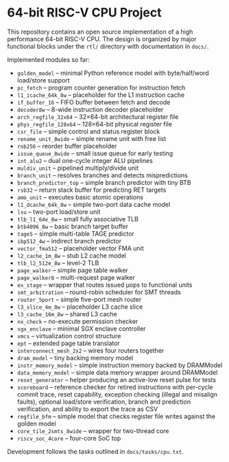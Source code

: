# 64-bit RISC-V CPU Project

This repository contains an open source implementation of a high performance
64-bit RISC-V CPU. The design is organized by major functional blocks under the
`rtl/` directory with documentation in `docs/`.

Implemented modules so far:
 - `golden_model` – minimal Python reference model with byte/half/word
   load/store support
- `pc_fetch` – program counter generation for instruction fetch
- `l1_icache_64k_8w` – placeholder for the L1 instruction cache
- `if_buffer_16` – FIFO buffer between fetch and decode
- `decoder8w` – 8-wide instruction decoder placeholder
- `arch_regfile_32x64` – 32×64-bit architectural register file
- `phys_regfile_128x64` – 128×64-bit physical register file
- `csr_file` – simple control and status register block
- `rename_unit_8wide` – simple rename unit with free list
- `rob256` – reorder buffer placeholder
- `issue_queue_8wide` – small issue queue for early testing
- `int_alu2` – dual one-cycle integer ALU pipelines
- `muldiv_unit` – pipelined multiply/divide unit
- `branch_unit` – resolves branches and detects mispredictions
- `branch_predictor_top` – simple branch predictor with tiny BTB
- `rsb32` – return stack buffer for predicting RET targets
- `amo_unit` – executes basic atomic operations
- `l1_dcache_64k_8w` – simple two-port data cache model
- `lsu` – two-port load/store unit
- `tlb_l1_64e_8w` – small fully associative TLB
- `btb4096_8w` – basic branch target buffer
- `tage5` – simple multi-table TAGE predictor
- `ibp512_4w` – indirect branch predictor
- `vector_fma512` – placeholder vector FMA unit
- `l2_cache_1m_8w` – stub L2 cache model
- `tlb_l2_512e_8w` – level-2 TLB
- `page_walker` – simple page table walker
- `page_walker8` – multi-request page walker
- `ex_stage` – wrapper that routes issued µops to functional units
- `smt_arbitration` – round-robin scheduler for SMT threads
- `router_5port` – simple five-port mesh router
- `l3_slice_4m_8w` – placeholder L3 cache slice
- `l3_cache_16m_8w` – shared L3 cache
- `nx_check` – no-execute permission checker
- `sgx_enclave` – minimal SGX enclave controller
- `vmcs` – virtualization control structure
- `ept` – extended page table translator
- `interconnect_mesh_2x2` – wires four routers together
- `dram_model` – tiny backing memory model
- `instr_memory_model` – simple instruction memory backed by DRAMModel
- `data_memory_model` – simple data memory wrapper around DRAMModel
- `reset_generator` – helper producing an active-low reset pulse for tests
 - `scoreboard` – reference checker for retired instructions with
    per-cycle commit trace, reset capability, exception checking
    (illegal and misalign faults), optional load/store verification,
    branch and prediction verification, and ability to export the trace as CSV
- `regfile_bfm` – simple model that checks register file writes against
  the golden model
- `core_tile_2smts_8wide` – wrapper for two-thread core
- `riscv_soc_4core` – four-core SoC top

Development follows the tasks outlined in `docs/tasks/cpu.txt`.
